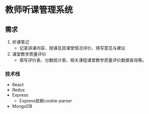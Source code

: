 # 教师听课管理系统

## 需求

1. 听课笔记
    * 记录讲课内容、授课及其课堂情况评价、填写意见与建议
2. 课堂教学质量评价
    * 填写评价表、分数统计表、相关课程课堂教学质量评价数据查询等。

### 技术栈
* React
* Redux
* Express
    - Express依赖cookie-parser
* MongoDB
